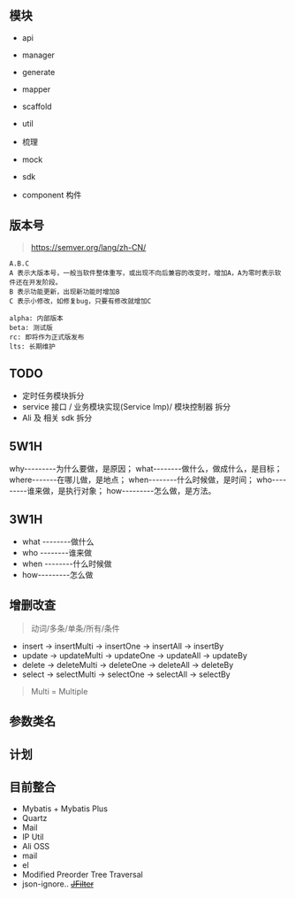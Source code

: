 ## 模块
- api
- manager
- generate
- mapper
- scaffold
- util
- 梳理

- mock
- sdk
- component 构件

## 版本号
> https://semver.org/lang/zh-CN/
```shell
A.B.C
A 表示大版本号，一般当软件整体重写，或出现不向后兼容的改变时，增加A，A为零时表示软件还在开发阶段。
B 表示功能更新，出现新功能时增加B
C 表示小修改，如修复bug，只要有修改就增加C

alpha: 内部版本
beta: 测试版
rc: 即将作为正式版发布
lts: 长期维护
```

## TODO
- 定时任务模块拆分
- service 接口 / 业务模块实现(Service Imp)/ 模块控制器 拆分
- Ali 及 相关 sdk 拆分

## 5W1H
why---------为什么要做，是原因；
what--------做什么，做成什么，是目标；
where-------在哪儿做，是地点；
when--------什么时候做，是时间；
who---------谁来做，是执行对象；
how---------怎么做，是方法。

## 3W1H
- what --------做什么
- who --------谁来做
- when --------什么时候做
- how---------怎么做


## 增删改查
> 动词/多条/单条/所有/条件
- insert -> insertMulti -> insertOne -> insertAll -> insertBy
- update -> updateMulti -> updateOne -> updateAll -> updateBy
- delete -> deleteMulti -> deleteOne -> deleteAll -> deleteBy
- select -> selectMulti -> selectOne -> selectAll -> selectBy

> Multi = Multiple

## 参数类名

## 计划

## 目前整合
- Mybatis + Mybatis Plus
- Quartz
- Mail
- IP Util
- Ali OSS
- mail
- el
- Modified Preorder Tree Traversal
- json-ignore.. ~~[JFilter](https://github.com/rkonovalov/jfilter)~~
